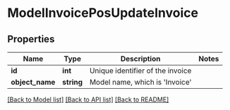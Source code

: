 # ModelInvoicePosUpdateInvoice

## Properties
Name | Type | Description | Notes
------------ | ------------- | ------------- | -------------
**id** | **int** | Unique identifier of the invoice | 
**object_name** | **string** | Model name, which is &#x27;Invoice&#x27; | 

[[Back to Model list]](../../README.md#documentation-for-models) [[Back to API list]](../../README.md#documentation-for-api-endpoints) [[Back to README]](../../README.md)


